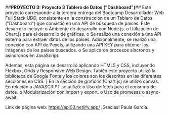 ##**PROYECTO 3: Proyecto 3 Tablero de Datos ("Dashboard")**##
Este proyecto corresponde a la tercera entrega del Bootcamp Desarrollador Web Full Stack UDD, consistente en la construcción de un Tablero de Datos ("Dashboard") que consistió en una API de búsqueda de países. 
Este desarrollo incluyó:
o	Ambiente de desarrollo con Node.js.
o	Utilización de Chart.js para el desarrollo de gráficas.
o	Se realizó una conexión a una API externa para extraer datos de los países. Adicionalmente, se realizó una conexión con API de Pexels, utilizando una API KEY para obtener las imágenes de los países buscados. 
o	Se aplicaron procesos síncronos y asíncronos en JavaScript. 

Además, esta página se desarrolló aplicando HTML5 y CSS, incluyendo Flexbox, Grids y Responsive Web Design. 
Tabién este proyecto utilizó la biblioteca de Google Fonts y los colores son los descritos en las diferentes secciones en CSS. }
En la sección de gráficos (Chart.js) se utilizó canvas. 
En relación a JAVASCRIPT se utilizó:
o	Uso de fetch para el consumo de datos. 
o	Modularización con import y export. 
o	Uso de promesas o async-await.

Link de página web:
https://api03.netlify.app/
¡Gracias! Paula García.


